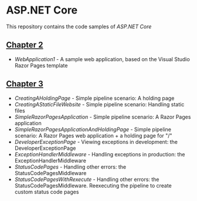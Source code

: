 ASP.NET Core
==============================
This repository contains the code samples of *ASP.NET Core*

## [Chapter 2](https://github.com/Maksim-Shkrabkou/ASP.NET_Core/tree/main/Chapter_2/WebApplication1)
* *WebApplication1* - A sample web application, based on the Visual Studio Razor Pages template

## [Chapter 3](https://github.com/Maksim-Shkrabkou/ASP.NET_Core/tree/main/Chapter_3)
* *CreatingAHoldingPage* - Simple pipeline scenario: A holding page
* *CreatingAStaticFileWebsite* - Simple pipeline scenario: Handling static files
* *SimpleRazorPagesApplication* - Simple pipeline scenario: A Razor Pages application
* *SimpleRazorPagesApplicationAndHoldingPage* - Simple pipeline scenario: A Razor Pages web application + a holding page for "/"
* *DeveloperExceptionPage* - Viewing exceptions in development: the DeveloperExceptionPage
* *ExceptionHandlerMiddleware* - Handling exceptions in production: the ExceptionHandlerMiddleware
* *StatusCodePages* - Handling other errors: the StatusCodePagesMiddleware
* *StatusCodePagesWithRexecute* - Handling other errors: the StatusCodePagesMiddleware. Reexecuting the pipeline to create custom status code pages
